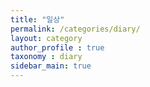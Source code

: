 ```yaml
---
title: "일상"
permalink: /categories/diary/
layout: category
author_profile : true
taxonomy : diary
sidebar_main: true
---
```



